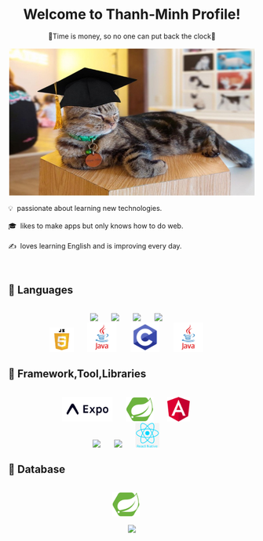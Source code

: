 <h1 align="center">Welcome to Thanh-Minh Profile!</h1>

<div align="center">	
👊Time is money, so no one can put back the clock👊</div>
<br/>
<div align="center">
	<img src = 'https://github.com/98thanhnhu98/Thanh-Minh/blob/main/assets/meme1.jpg' height='300' width='500'/>
</div>

💡 &nbsp;passionate about learning new technologies.<br/><br/>
🎓 &nbsp;likes to make apps but only knows how to do web.<br/><br/>
✍️ &nbsp;loves learning English and is improving every day.<br/><br/>
<br/>

## 🧬 Languages

<br/>

<div align="center">
	<img src = 'https://github.com/maemreyo/maemreyo/blob/main/assets/logo/md.png' height='50'/>&nbsp;&nbsp;&nbsp;&nbsp;&nbsp;&nbsp;
	<img src = 'https://github.com/maemreyo/maemreyo/blob/main/assets/logo/ts.png' height='50'/>&nbsp;&nbsp;&nbsp;&nbsp;&nbsp;&nbsp;
	<img src = 'https://github.com/maemreyo/maemreyo/blob/main/assets/logo/html.png' height='50'/>&nbsp;&nbsp;&nbsp;&nbsp;&nbsp;&nbsp;
	<img src = 'https://github.com/maemreyo/maemreyo/blob/main/assets/logo/css.png' height='50'/>&nbsp;&nbsp;&nbsp;&nbsp;&nbsp;&nbsp;<br/>
	<img src = 'https://github.com/98thanhnhu98/Thanh-Minh/blob/main/assets/pngwing.com%20(7).png' height='50'/>&nbsp;&nbsp;&nbsp;&nbsp;&nbsp;&nbsp;
	<img src = 'https://github.com/98thanhnhu98/Thanh-Minh/blob/main/assets/pngwing.com%20(3).png' height='60'/>&nbsp;&nbsp;&nbsp;&nbsp;&nbsp;&nbsp;
	<img src = 'https://github.com/98thanhnhu98/Thanh-Minh/blob/main/assets/pngwing.com%20(4).png' height='60'/>&nbsp;&nbsp;&nbsp;&nbsp;&nbsp;&nbsp;
	<img src = 'https://github.com/98thanhnhu98/Thanh-Minh/blob/main/assets/pngwing.com%20(3).png' height='60'/>&nbsp;&nbsp;&nbsp;&nbsp;&nbsp;&nbsp;
</div>

## 🧬 Framework,Tool,Libraries

<br/>

<div align="center">
	<img src = 'https://github.com/98thanhnhu98/Thanh-Minh/blob/main/assets/framework-expo.png' height='50'/>&nbsp;&nbsp;&nbsp;&nbsp;&nbsp;&nbsp;
	<img src = 'https://github.com/98thanhnhu98/Thanh-Minh/blob/main/assets/images.png' height='50'/>&nbsp;&nbsp;&nbsp;&nbsp;&nbsp;&nbsp;
	<img src = 'https://github.com/98thanhnhu98/Thanh-Minh/blob/main/assets/pngwing.com%20(1).png' height='50'/>&nbsp;&nbsp;&nbsp;&nbsp;&nbsp;&nbsp;<br/>
	<img src = 'https://github.com/maemreyo/maemreyo/blob/main/assets/logo/css.png' height='50'/>&nbsp;&nbsp;&nbsp;&nbsp;&nbsp;&nbsp;
	<img src = 'https://github.com/maemreyo/maemreyo/blob/main/assets/logo/md.png' height='50'/>&nbsp;&nbsp;&nbsp;&nbsp;&nbsp;&nbsp;
	<img src = 'https://github.com/98thanhnhu98/Thanh-Minh/blob/main/assets/react-native.png' height='50'/>&nbsp;&nbsp;&nbsp;&nbsp;&nbsp;&nbsp;
</div>

## 🧬 Database

<br/>
<div align="center">
	<img src = 'https://github.com/98thanhnhu98/Thanh-Minh/blob/main/assets/images.png' height='50'/>&nbsp;&nbsp;&nbsp;&nbsp;&nbsp;&nbsp;
</div>


<p align="center">
  <img src="https://capsule-render.vercel.app/api?type=waving&color=gradient&height=110&section=footer&animation=twinkling" width="1100"/>
</p>
